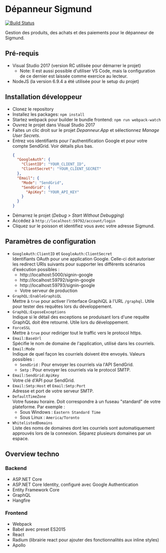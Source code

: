 # Dépanneur Sigmund

[![Build Status](https://dev.azure.com/sigmundftw/Depanneur/_apis/build/status/Depanneur)](https://dev.azure.com/sigmundftw/Depanneur/_build/latest?definitionId=73)

Gestion des produits, des achats et des paiements pour le dépanneur de Sigmund.

## Pré-requis

- Visual Studio 2017 (version RC utilisée pour démarrer le projet)
  - Note: Il est aussi possible d'utiliser VS Code, mais la configuration de ce dernier est laissée comme exercice au lecteur.
- NodeJS (la version 6.9.4 a été utilisée pour le setup du projet)

## Installation développeur

- Clonez le repository
- Installez les packages: `npm install`
- Startez webpack pour builder le bundle frontend: `npm run webpack-watch`
- Ouvrez le projet dans Visual Studio 2017
- Faites un clic droit sur le projet _Depanneur.App_ et sélectionnez _Manage User Secrets_.
- Entrez vos identifiants pour l'authentification Google et pour votre compte SendGrid. Voir détails plus bas.
  ```json
  {
    "GoogleAuth": {
      "ClientID": "YOUR_CLIENT_ID",
      "ClientSecret": "YOUR_CLIENT_SECRET"
    },
    "Email": {
      "Mode": "SendGrid",
      "SendGrid": {
        "ApiKey": "YOUR_API_KEY"
      }
    }
  }
  ```
- Démarrez le projet (_Debug > Start Without Debugging_)
- Accédez à `http://localhost:59792/account/login`
- Cliquez sur le poisson et identifiez vous avec votre adresse Sigmund.

## Paramètres de configuration

- `GoogleAuth:ClientID` et `GoogleAuth:ClientSecret`  
  Identifiants OAuth pour une application Google. Celle-ci doit autoriser les redirect URIs suivants pour supporter les différents scénarios d'exécution possibles :
  - http://localhost:5000/signin-google
  - http://localhost:59792/signin-google
  - http://localhost:59793/signin-google
  - Votre serveur de production
- `GraphQL:EnableGraphiQL`  
  Mettre à `true` pour activer l'interface GraphiQL à l'URL `/graphql`. Utile pour tester des requêtes lors du développement.
- `GraphQL:ExposeExceptions`  
  Indique si le détail des exceptions se produisant lors d'une requête GraphQL doit être retourné. Utile lors du développement.
- `ForceSSL`  
  Mettre à `true` pour rediriger tout le traffic vers le protocol https.
- `Email:BaseUrl`  
  Spécifie le nom de domaine de l'application, utilisé dans les courriels.
- `Email:Mode`  
  Indique de quel façon les courriels doivent être envoyés. Valeurs possibles :
  - `SendGrid` : Pour envoyer les courriels via l'API SendGrid.
  - `Smtp` : Pour envoyer les courriels via le protocol SMTP.
- `Email:SendGrid:ApiKey`  
  Votre clé d'API pour SendGrid.
- `Email:Smtp:Host` et `Email:Smtp:Port`  
  Adresse et port de votre serveur SMTP.
- `DefaultTimeZone`  
  Votre fuseau horaire. Doit correspondre à un fuseau "standard" de votre plateforme. Par exemple :
  - Sous Windows : `Eastern Standard Time`
  - Sous Linux : `America/Toronto`
- `WhitelistedDomains`  
  Liste des noms de domaines dont les courriels sont automatiquement approuvés lors de la connexion. Séparez plusieurs domaines par un espace.

## Overview techno

### Backend

- ASP.NET Core
- ASP.NET Core Identity, configuré avec Google Authentication
- Entity Framework Core
- GraphQL
- Hangfire

### Frontend

- Webpack
- Babel avec preset ES2015
- React
- Radium (librairie react pour ajouter des fonctionnalités aux inline styles)
- Apollo
